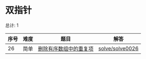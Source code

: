 # 双指针

<!--- table -->


总计: 1

| 序号 | 难度 | 题目                    | 解答                      |
| ---- | ---- | ------------------ | ---------------- |
| 26 | 简单 | [删除有序数组中的重复项](https://leetcode-cn.com/problems/remove-duplicates-from-sorted-array/) | [solve/solve0026](../solve/solve0026)|
